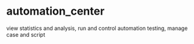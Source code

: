 # automation_center
view statistics and analysis, run and control automation testing, manage case and script
